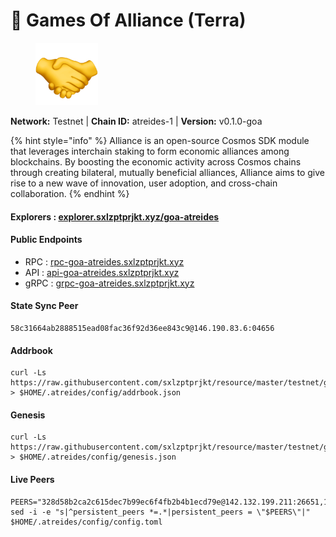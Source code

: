 # 🤝 Games Of Alliance (Terra)

<figure><img src="../../../.gitbook/assets/atreides.png" alt=""><figcaption></figcaption></figure>

**Network:** Testnet | **Chain ID:** atreides-1 | **Version:** v0.1.0-goa

{% hint style="info" %}
Alliance is an open-source Cosmos SDK module that leverages interchain staking to form economic alliances among blockchains. By boosting the economic activity across Cosmos chains through creating bilateral, mutually beneficial alliances, Alliance aims to give rise to a new wave of innovation, user adoption, and cross-chain collaboration.
{% endhint %}

#### **Explorers** : [explorer.sxlzptprjkt.xyz/goa-atreides](https://explorer.sxlzptprjkt.xyz/goa-atreides)

#### **Public Endpoints**

* RPC : [rpc-goa-atreides.sxlzptprjkt.xyz](https://rpc-goa-atreides.sxlzptprjkt.xyz)
* API : [api-goa-atreides.sxlzptprjkt.xyz](https://api-goa-atreides.sxlzptprjkt.xyz)
* gRPC : [grpc-goa-atreides.sxlzptprjkt.xyz](https://grpc-goa-atreides.sxlzptprjkt.xyz)

#### **State Sync Peer**
```
58c31664ab2888515ead08fac36f92d36ee843c9@146.190.83.6:04656
```

#### **Addrbook**
```
curl -Ls https://raw.githubusercontent.com/sxlzptprjkt/resource/master/testnet/goa/atreides/addrbook.json > $HOME/.atreides/config/addrbook.json
```

#### **Genesis**
```
curl -Ls https://raw.githubusercontent.com/sxlzptprjkt/resource/master/testnet/goa/atreides/genesis.json > $HOME/.atreides/config/genesis.json
```

#### **Live Peers**
```
PEERS="328d58b2ca2c615dec7b99ec6f4fb2b4b1ecd79e@142.132.199.211:26651,1719e57fb35f15ee3ee79ba2b85b4852cf9eedf3@161.35.34.119:26656,424aff0dc8e542fa93128e68388f3ead3637463c@142.132.151.99:15660,7eb0e1b726bec4befd41288bdf2f3d67c2fa5f8e@162.55.83.146:26656,9825649a2baa23919c31d0a95fce8387b8285c94@136.243.103.32:29656,c90eb44fb67dc4e703db9711aea2b0e3bdac797d@168.119.50.205:26656,827d01410f3ec45ac108ce591faff1c410be5078@65.108.127.50:21156,eb41aad6d63d5a991573d2f9f3c2cfdb7fbc32e0@65.109.93.35:26656,36b2547e91dbaa1a6196217f25b767a8630fb0b2@54.196.186.174:41456,19efe6c44ec7e09f9a0f3b918177c6036c9eecc9@141.95.124.134:15660"
sed -i -e "s|^persistent_peers *=.*|persistent_peers = \"$PEERS\"|" $HOME/.atreides/config/config.toml
```
